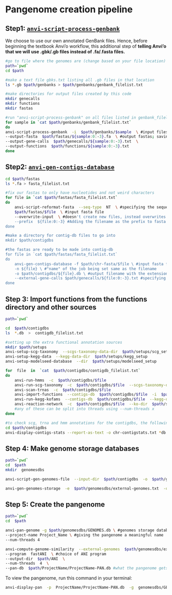 # Pangenome creation pipeline

## Step1: [`anvi-script-process-genbank`](https://anvio.org/help/main/programs/anvi-script-process-genbank/)

We choose to use our own annotated GenBank files. Hence, before beginning the textbook Anvi’o workflow, this additional step of **telling Anvi’o that we will use .gbk/.gb files instead of .fa/.fasta files.**

```bash
#go to file where the genomes are (change based on your file location)
path=`pwd`
cd $path

#make a text file gbks.txt listing all .gb files in that location
ls *.gb $path/genbanks > $path/genbanks/genbank_filelist.txt

#make directories for output files created by this code
mkdir genecalls
mkdir functions
mkdir fastas

#run "anvi-script-process-genbank" on all files listed in genbank_filelist.txt
for sample in `cat $path/genbanks/genbank_filelist.txt`
do
anvi-script-process-genbank  -i  $path/genbanks/$sample  \ #input files
--output-fasta  $path/fastas/${sample:0:-3}.fa  \ #output fastas; saving everything in the filename except the ".gb"
--output-gene-calls  $path/genecalls/${sample:0:-3}.txt  \ 
--output-functions  $path/functions/${sample:0:-3}.txt
done
```

## Step2: [`anvi-gen-contigs-database`](https://anvio.org/help/7/programs/anvi-gen-contigs-database/)
```bash
cd $path/fastas
ls *.fa > fasta_filelist.txt

#fix our fastas to only have nucleotides and not weird characters
for file in `cat $path/fastas/fasta_filelist.txt`
do
	anvi-script-reformat-fasta  --seq-type  NT  \ #specifying the sequence type to nucelotide
	$path/fastas/$file  \ #input fasta file
	--overwrite-input  \ #doesn't create new files, instead overwrites the source fastas
	--prefix  ${file:0:-3} #Adding the filename as the prefix to fasta headers for easier future handling of entries using ${file:0:-3} removes the last ".fa" part
done

#make a directory for contig-db files to go into
mkdir $path/contigdbs

#the fastas are ready to be made into contig-db
for file in `cat $path/fastas/fasta_filelist.txt`
do
    anvi-gen-contigs-database -f $path/chr-fasta/$file \ #input fasta file
    -n ${file} \ #"name" of the job being set same as the filename
    -o $path/contigdbs/${file}.db \ #output filename with the extension .db
    --external-gene-calls $path/genecalls/${file:0:-3}.txt #specifying that the annotations come from the genecalls we generated from genbanks in previous steps and the files are not to be annotated by anvio
done
```

## Step 3: Import functions from the functions directory and other sources
```bash
path=`pwd`

cd  $path/contigdbs
ls  *.db  >  contigdb_filelist.txt

#setting up the extra functional annotation sources
mkdir $path/setups
anvi-setup-scg-taxonomy  --scgs-taxonomy-data-dir  $path/setups/scg_setup  --reset
anvi-setup-kegg-data  --kegg-data-dir  $path/setups/kegg_setup
anvi-setup-modelseed-database  --dir  $path/setups/modelseed_setup

for  file  in  `cat  $path/contigdbs/contigdb_filelist.txt`
do
	anvi-run-hmms  -c  $path/contigdbs/$file
	anvi-run-scg-taxonomy  -c  $path/contigdbs/$file  --scgs-taxonomy-data-dir  $path/setups/scg_setup
	anvi-scan-trnas  -c  $path/contigdbs/$file
	anvi-import-functions  --contigs-db  $path/contigdbs/$file  -i  $path/functions/${file:0:-3}.txt #from functions directory
	anvi-run-kegg-kofams  --contigs-db  $path/contigdbs/$file  --kegg-data-dir  $path/setups/kegg_setup 
	anvi-reaction-network  -c  $path/contigdbs/$file  --ko-dir  $path/setups/kegg_setup  --modelseed-dir  $path/setups/modelseed_setup
	#any of these can be split into threads using --num-threads x
done

#to check scg, trna and hmm annotations for the contigdbs, the following command can be used
cd $path/contigdbs
anvi-display-contigs-stats --report-as-text -o chr-contigstats.txt *db
```

## Step 4: Make genome storage databases
```bash
path=`pwd`
cd  $path
mkdir  genomesdbs

anvi-script-gen-genomes-file  --input-dir  $path/contigdbs  -o  $path/genomesdbs/external-genomes.txt

anvi-gen-genomes-storage  -e  $path/genomesdbs/external-genomes.txt  -o  $path/genomesdbs/GENOMES.db  --gene-caller  NCBI_PGAP #specifying gene caller here
```

## Step 5: Create the pangenome
```bash
path=`pwd`
cd  $path

anvi-pan-genome -g $path/genomesdbs/GENOMES.db \ #genomes storage database
--project-name Project_Name \ #giving the pangenome a meaningful name
--num-threads 4 

anvi-compute-genome-similarity  --external-genomes  $path/genomesdbs/external-genomes.txt  \ #external genomes table created in the previous step
--program  fastANI  \ #choice of ANI program
--output-dir  $path/ANI  \
--num-threads  4  \
--pan-db  $path/ProjectName/ProjectName-PAN.db #what the pangenome gets saved as
```
To view the pangenome, run this command in your terminal:
```bash
anvi-display-pan  -p  ProjectName/ProjectName-PAN.db  -g  genomesdbs/GENOMES.db
```
